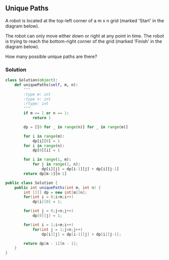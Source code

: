## Unique Paths

A robot is located at the top-left corner of a m x n grid (marked 'Start' in the diagram below).

The robot can only move either down or right at any point in time. The robot is trying to reach the bottom-right corner of the grid (marked 'Finish' in the diagram below).

How many possible unique paths are there?

### Solution

```python
class Solution(object):
    def uniquePaths(self, m, n):
        """
        :type m: int
        :type n: int
        :rtype: int
        """
        if m == 1 or n == 1:
            return 1

        dp = [[0 for _ in range(n)] for _ in range(m)]

        for i in range(m):
            dp[i][0] = 1
        for i in range(n):
            dp[0][i] = 1

        for i in range(1, m):
            for j in range(1, n):
                dp[i][j] = dp[i-1][j] + dp[i][j-1]
        return dp[m-1][n-1]
```

```java
public class Solution {
    public int uniquePaths(int m, int n) {
        int [][] dp = new int[m][n];
        for(int i = 0;i<m;i++)
            dp[i][0] = 1;

        for(int j = 0;j<n;j++)
            dp[0][j] = 1;

        for(int i = 1;i<m;i++)
            for(int j = 1;j<n;j++)
                dp[i][j] = dp[i-1][j] + dp[i][j-1];

        return dp[m - 1][n - 1];
    }
}
```
